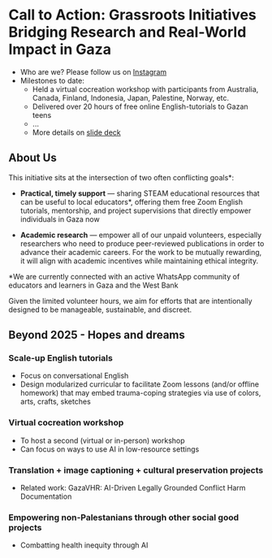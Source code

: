 # Call to Action: Grassroots Initiatives Bridging Research and Real-World Impact in Gaza

- Who are we? Please follow us on [Instagram](https://www.instagram.com/sail.initiatives/)
- Milestones to date:
  - Held a virtual cocreation workshop with participants from Australia, Canada, Finland, Indonesia, Japan, Palestine, Norway, etc.
  - Delivered over 20 hours of free online English-tutorials to Gazan teens
  - ...
  - More details on [slide deck](https://tinyurl.com/SAIL-initiatives)

## About Us

This initiative sits at the intersection of two often conflicting goals*:

- **Practical, timely support** — sharing STEAM educational resources that can be useful to local educators*, offering them free Zoom English tutorials, mentorship, and project supervisions that directly empower individuals in Gaza now

- **Academic research** — empower all of our unpaid volunteers, especially researchers who need to produce peer-reviewed publications in order to advance their academic careers. For the work to be mutually rewarding, it will align with academic incentives while maintaining ethical integrity.

*We are currently connected with an active WhatsApp community of educators and learners in Gaza and the West Bank

Given the limited volunteer hours, we aim for efforts that are intentionally designed to be manageable, sustainable, and discreet. 

 
## Beyond 2025 - Hopes and dreams

### Scale-up English tutorials 

- Focus on conversational English 
- Design modularized curricular to facilitate Zoom lessons (and/or offline homework) that may embed trauma-coping strategies via use of colors, arts, crafts, sketches 

### Virtual cocreation workshop

- To host a second (virtual or in-person) workshop 
- Can focus on ways to use AI in low-resource settings

### Translation + image captioning + cultural preservation projects

- Related work: GazaVHR: AI-Driven Legally Grounded Conflict Harm Documentation

### Empowering non-Palestanians through other social good projects

- Combatting health inequity through AI


